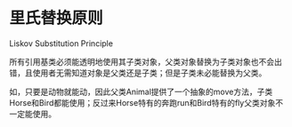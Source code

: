 # 里氏替换原则
Liskov Substitution Principle

所有引用基类必须能透明地使用其子类对象，父类对象替换为子类对象也不会出错，且使用者无需知道对象是父类还是子类；但是子类未必能替换为父类。

如，只要是动物就能动，因此父类Animal提供了一个抽象的move方法，子类Horse和Bird都能使用；反过来Horse特有的奔跑run和Bird特有的fly父类对象不一定能使用。
